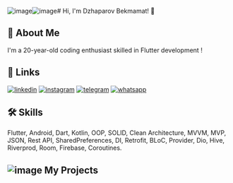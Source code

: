 ![image](https://github.com/DzhaparovBekmamat/DzhaparovBekmamat/assets/122871322/8d4dc221-800f-4853-9205-6dd28cb3e611)![image](https://github.com/DzhaparovBekmamat/DzhaparovBekmamat/assets/122871322/c6a7c4f0-e2f3-4473-9fec-6b67bc6679e9)# Hi, I'm Dzhaparov Bekmamat! 👋


## 🚀 About Me
I'm a 20-year-old coding enthusiast skilled in Flutter development !


## 🔗 Links
[![linkedin](https://img.shields.io/badge/linkedin-0A66C2?style=for-the-badge&logo=linkedin&logoColor=white)](https://www.linkedin.com/in/bekmamat-dzhaparov-955a4a258/)
[![instagram](https://img.shields.io/badge/instagram-E4405F?style=for-the-badge&logo=instagram&logoColor=white)](https://www.instagram.com/dzhaparov_bekmamat/?next=%2F)
[![telegram](https://img.shields.io/badge/telegram-1DA1F2?style=for-the-badge&logo=telegram&logoColor=white)](https://t.me/dzhaparovbekmamat)
[![whatsapp](https://img.shields.io/badge/whatsapp-25D366?style=for-the-badge&logo=whatsapp&logoColor=white)](https://wa.me/996554746002)
 

## 🛠 Skills
Flutter, Android, Dart, Kotlin, OOP, SOLID, Clean Architecture, MVVM, MVP, JSON, Rest API, SharedPreferences, DI, Retrofit, BLoC, Provider, Dio, Hive, Riverprod, Room, Firebase, Coroutines.

## ![image](https://github.com/DzhaparovBekmamat/DzhaparovBekmamat/assets/122871322/152cf5f9-f6c9-4958-b8d1-bfc573f16895) My Projects

